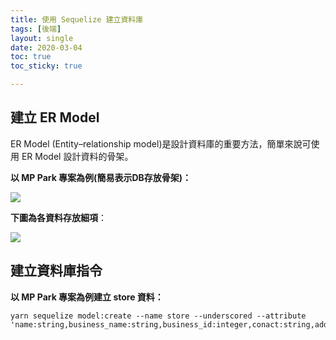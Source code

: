 ```yaml
---
title: 使用 Sequelize 建立資料庫
tags: [後端]
layout: single
date: 2020-03-04
toc: true
toc_sticky: true

---
```


## 建立 ER Model
ER Model (Entity–relationship model)是設計資料庫的重要方法，簡單來說可使用 ER Model 設計資料的骨架。

**以 MP Park 專案為例(簡易表示DB存放骨架)：**

![](https://i.imgur.com/zVAJvZ0.png)


**下圖為各資料存放細項**：

![](https://i.imgur.com/bupSfUN.png)

## 建立資料庫指令
**以 MP Park 專案為例建立 store 資料：**
```
yarn sequelize model:create --name store --underscored --attribute 'name:string,business_name:string,business_id:integer,conact:string,address:text'
```
